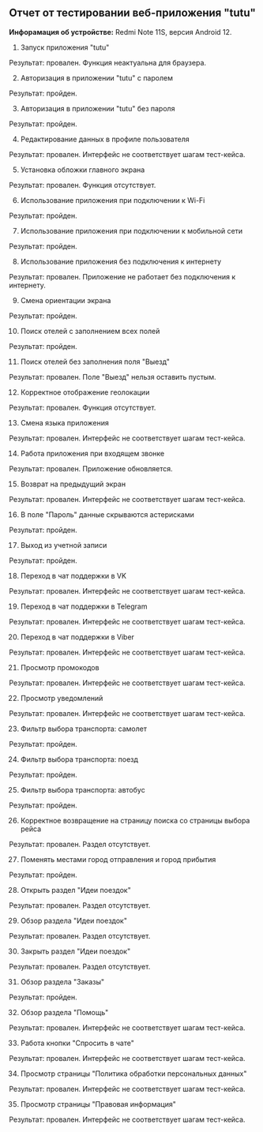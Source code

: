 ## Отчет от тестировании веб-приложения "tutu"

**Инфорамация об устройстве:** Redmi Note 11S, версия Android 12.

1. Запуск приложения "tutu"

Результат: провален. Функция неактуальна для браузера.

2. Авторизация в приложении "tutu" с паролем

Результат: пройден.

3. Авторизация в приложении "tutu" без пароля

Результат: пройден.

4. Редактирование данных в профиле пользователя

Результат: провален. Интерфейс не соответствует шагам тест-кейса.

5. Установка обложки главного экрана

Результат: провален. Функция отсутствует.

6. Использование приложения при подключении к Wi-Fi

Результат: пройден.

7. Использование приложения при подключении к мобильной сети

Результат: пройден.

8. Использование приложения без подключения к интернету

Результат: провален. Приложение не работает без подключения к интернету.

9. Смена ориентации экрана

Результат: пройден.

10. Поиск отелей с заполнением всех полей

Результат: пройден.

11. Поиск отелей без заполнения поля  "Выезд"

Результат: провален. Поле "Выезд" нельзя оставить пустым.

12. Корректное отображение геолокации

Результат: провален. Функция отсутствует.

13. Смена языка приложения

Результат: провален. Интерфейс не соответствует шагам тест-кейса.

14. Работа приложения при входящем звонке

Результат: провален. Приложение обновляется.

15. Возврат на предыдущий экран

Результат: провален. Интерфейс не соответствует шагам тест-кейса.

16. В поле "Пароль" данные скрываются астерисками

Результат: пройден.

17. Выход из учетной записи

Результат: пройден.

18. Переход в чат поддержки в VK

Результат: провален. Интерфейс не соответствует шагам тест-кейса.

19. Переход в чат поддержки в Telegram

Результат: провален. Интерфейс не соответствует шагам тест-кейса.

20. Переход в чат поддержки в Viber

Результат: провален. Интерфейс не соответствует шагам тест-кейса.

21. Просмотр промокодов

Результат: провален. Интерфейс не соответствует шагам тест-кейса.

22. Просмотр уведомлений

Результат: провален. Интерфейс не соответствует шагам тест-кейса.

23. Фильтр выбора транспорта: самолет

Результат: пройден.

24. Фильтр выбора транспорта: поезд

Результат: пройден.

25. Фильтр выбора транспорта: автобус

Результат: пройден.

26. Корректное возвращение на страницу поиска со страницы выбора рейса

Результат: провален. Раздел отсутствует.

27. Поменять местами город отправления и город прибытия

Результат: пройден.

28. Открыть раздел "Идеи поездок"

Результат: провален. Раздел отсутствует.

29. Обзор раздела "Идеи поездок"

Результат: провален. Раздел отсутствует.

30. Закрыть раздел "Идеи поездок"

Результат: провален. Раздел отсутствует.

31. Обзор раздела "Заказы"

Результат: пройден.

32. Обзор раздела "Помощь"

Результат: провален. Интерфейс не соответствует шагам тест-кейса.

33. Работа кнопки "Спросить в чате"

Результат: провален. Интерфейс не соответствует шагам тест-кейса.

34. Просмотр страницы "Политика обработки персональных данных"

Результат: провален. Интерфейс не соответствует шагам тест-кейса.

35. Просмотр страницы "Правовая информация"

Результат: провален. Интерфейс не соответствует шагам тест-кейса.